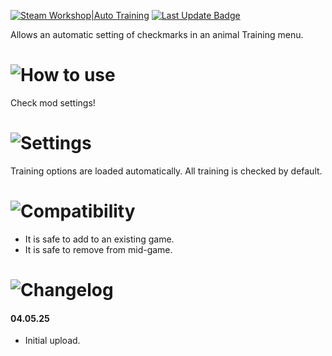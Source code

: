 [![Steam Workshop|Auto Training](https://img.shields.io/steam/subscriptions/3475428845?style=for-the-badge&logo=steam&label=Auto%20Training&labelColor=blue
)](https://steamcommunity.com/sharedfiles/filedetails/?id=3475428845)
[![Last Update Badge](https://img.shields.io/steam/update-date/3475428845?style=for-the-badge&label=Last%20update)](https://github.com/Tea-Cup/RW_AutoTraining/releases/latest)

Allows an automatic setting of checkmarks in an animal Training menu.

# ![How to use](https://i.postimg.cc/jqk53P2R/h-How-To-Use.png)

Check mod settings!

# ![Settings](https://i.postimg.cc/t4F4gc5g/h-Settings.png)

Training options are loaded automatically.
All training is checked by default.

# ![Compatibility](https://i.postimg.cc/3NWwJJSM/h-Compatibility.png)

- It is safe to add to an existing game.
- It is safe to remove from mid-game.

# ![Changelog](https://i.postimg.cc/k4T4mtyF/h-Changelog.png)

#### 04.05.25

- Initial upload.
